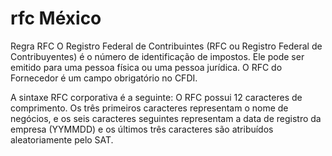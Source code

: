 # rfc México

Regra 
RFC
O Registro Federal de Contribuintes (RFC ou Registro Federal de Contribuyentes) é o número de identificação de impostos. Ele pode ser emitido para uma pessoa física ou uma pessoa jurídica. O RFC do Fornecedor é um campo obrigatório no CFDI.

A sintaxe RFC corporativa é a seguinte: O RFC possui 12 caracteres de comprimento. Os três primeiros caracteres representam o nome de negócios, e os seis caracteres seguintes representam a data de registro da empresa (YYMMDD) e os últimos três caracteres são atribuídos aleatoriamente pelo SAT.
